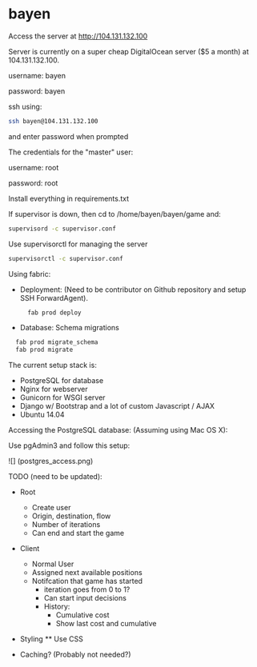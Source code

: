 # bayen


Access the server at http://104.131.132.100


Server is currently on a super cheap DigitalOcean server ($5 a month) at 104.131.132.100.

username: bayen

password: bayen

ssh using:

```bash
ssh bayen@104.131.132.100
```

and enter password when prompted

The credentials for the "master" user:

username: root

password: root


Install everything in requirements.txt


If supervisor is down, then cd to /home/bayen/bayen/game and:

```bash
supervisord -c supervisor.conf
```

Use supervisorctl for managing the server


```bash
supervisorctl -c supervisor.conf
```


Using fabric:

* Deployment: (Need to be contributor on Github repository and setup SSH ForwardAgent).

  ```bash
    fab prod deploy
  ```

*  Database: Schema migrations

  ```bash
    fab prod migrate_schema
    fab prod migrate
  ```


The current setup stack is:

* PostgreSQL for database
* Nginx for webserver
* Gunicorn for WSGI server
* Django w/ Bootstrap and a lot of custom Javascript / AJAX
* Ubuntu 14.04


Accessing the PostgreSQL database: (Assuming using Mac OS X):

Use pgAdmin3 and follow this setup:

![] (postgres_access.png)

TODO (need to be updated):

* Root
  * Create user
  * Origin, destination, flow
  * Number of iterations
  * Can end and start the game

* Client
  * Normal User
  * Assigned next available positions
  * Notifcation that game has started
    * iteration goes from 0 to 1?
    * Can start input decisions
    * History:
      * Cumulative cost
      * Show last cost and cumulative

* Styling
** Use CSS

* Caching? (Probably not needed?)